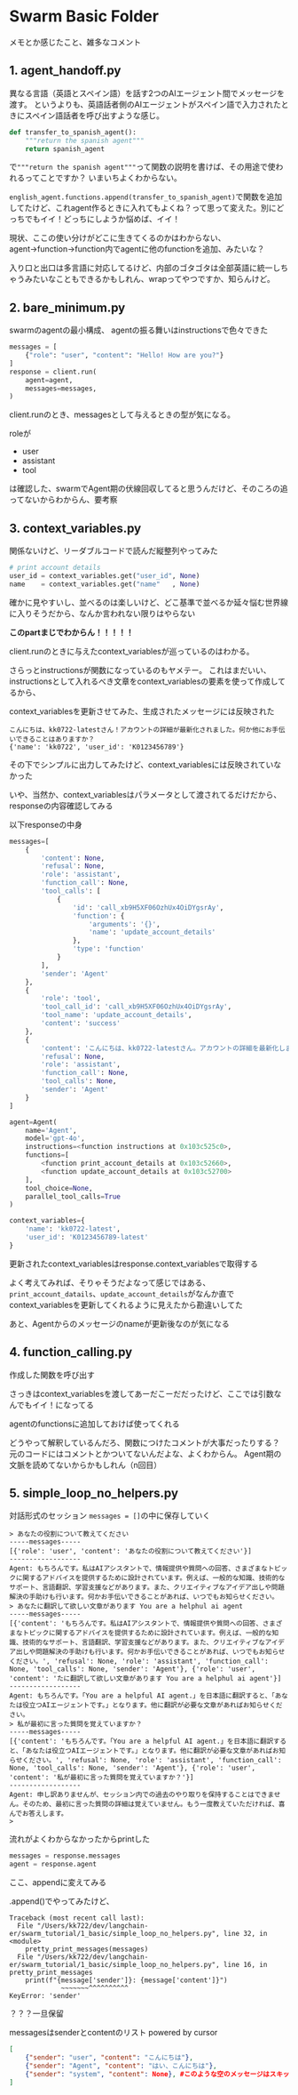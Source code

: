 # Swarm Basic Folder
メモとか感じたこと、雑多なコメント

## 1. agent_handoff.py
異なる言語（英語とスペイン語）を話す2つのAIエージェント間でメッセージを渡す。
というよりも、英語話者側のAIエージェントがスペイン語で入力されたときにスペイン語話者を呼び出すような感じ。

```python
def transfer_to_spanish_agent():
    """return the spanish agent"""
    return spanish_agent
```
で`"""return the spanish agent"""`って関数の説明を書けば、その用途で使われるってことですか？
いまいちよくわからない。

`english_agent.functions.append(transfer_to_spanish_agent)`で関数を追加してたけど、これagent作るときに入れてもよくね？って思って変えた。別にどっちでもイイ！どっちにしようか悩めば、イイ！

現状、ここの使い分けがどこに生きてくるのかはわからない、agent→function→function内でagentに他のfunctionを追加、みたいな？

入り口と出口は多言語に対応してるけど、内部のゴタゴタは全部英語に統一しちゃうみたいなこともできるかもしれん、wrapってやつですか、知らんけど。

## 2. bare_minimum.py
swarmのagentの最小構成、
agentの振る舞いはinstructionsで色々できた


```python
messages = [
    {"role": "user", "content": "Hello! How are you?"}
]
response = client.run(
    agent=agent,
    messages=messages,
)
```
client.runのとき、messagesとして与えるときの型が気になる。

roleが
- user 
- assistant
- tool

は確認した、swarmでAgent期の伏線回収してると思うんだけど、そのころの追ってないからわからん、要考察

## 3. context_variables.py
関係ないけど、リーダブルコードで読んだ縦整列やってみた
```python
# print account details
user_id = context_variables.get("user_id", None)
name    = context_variables.get("name"   , None)
```
確かに見やすいし、並べるのは楽しいけど、どこ基準で並べるか延々悩む世界線に入りそうだから、なんか言われない限りはやらない

**このpartまじでわからん！！！！！**

client.runのときに与えたcontext_variablesが巡っているのはわかる。

さらっとinstructionsが関数になっているのもヤメテー。
これはまだいい、instructionsとして入れるべき文章をcontext_variablesの要素を使って作成してるから、

context_variablesを更新させてみた、生成されたメッセージには反映された
```
こんにちは、kk0722-latestさん！アカウントの詳細が最新化されました。何か他にお手伝いできることはありますか？
{'name': 'kk0722', 'user_id': 'K0123456789'}
```
その下でシンプルに出力してみたけど、context_variablesには反映されていなかった

いや、当然か、context_variablesはパラメータとして渡されてるだけだから、responseの内容確認してみる

以下responseの中身
```python
messages=[
    {
        'content': None,
        'refusal': None,
        'role': 'assistant',
        'function_call': None,
        'tool_calls': [
            {
                'id': 'call_xb9H5XF06OzhUx4OiDYgsrAy',
                'function': {
                    'arguments': '{}',
                    'name': 'update_account_details'
                },
                'type': 'function'
            }
        ],
        'sender': 'Agent'
    },
    {
        'role': 'tool',
        'tool_call_id': 'call_xb9H5XF06OzhUx4OiDYgsrAy',
        'tool_name': 'update_account_details',
        'content': 'success'
    },
    {
        'content': 'こんにちは、kk0722-latestさん。アカウントの詳細を最新化しました。何か他にお手伝いできることはありますか？',
        'refusal': None,
        'role': 'assistant',
        'function_call': None,
        'tool_calls': None,
        'sender': 'Agent'
    }
]

agent=Agent(
    name='Agent',
    model='gpt-4o',
    instructions=<function instructions at 0x103c525c0>,
    functions=[
        <function print_account_details at 0x103c52660>,
        <function update_account_details at 0x103c52700>
    ],
    tool_choice=None,
    parallel_tool_calls=True
)

context_variables={
    'name': 'kk0722-latest',
    'user_id': 'K0123456789-latest'
}
```

更新されたcontext_variablesはresponse.context_variablesで取得する

よく考えてみれば、そりゃそうだよなって感じではある、
`print_account_datails`、`update_account_details`がなんか直でcontext_variablesを更新してくれるように見えたから勘違いしてた

あと、Agentからのメッセージのnameが更新後なのが気になる

## 4. function_calling.py
作成した関数を呼び出す

さっきはcontext_variablesを渡してあーだこーだだったけど、ここでは引数なんでもイイ！になってる

agentのfunctionsに追加しておけば使ってくれる

どうやって解釈しているんだろ、関数につけたコメントが大事だったりする？
元のコードにはコメントとかついてないんだよな、よくわからん。
Agent期の文脈を読めてないからかもしれん（n回目）

## 5. simple_loop_no_helpers.py
対話形式のセッション
`messages = []`の中に保存していく

```
> あなたの役割について教えてください
-----messages-----
[{'role': 'user', 'content': 'あなたの役割について教えてください'}]
------------------
Agent: もちろんです。私はAIアシスタントで、情報提供や質問への回答、さまざまなトピックに関するアドバイスを提供するために設計されています。例えば、一般的な知識、技術的なサポート、言語翻訳、学習支援などがあります。また、クリエイティブなアイデア出しや問題解決の手助けも行います。何かお手伝いできることがあれば、いつでもお知らせください。
> あなたに翻訳して欲しい文章があります You are a helphul ai agent
-----messages-----
[{'content': 'もちろんです。私はAIアシスタントで、情報提供や質問への回答、さまざまなトピックに関するアドバイスを提供するために設計されています。例えば、一般的な知識、技術的なサポート、言語翻訳、学習支援などがあります。また、クリエイティブなアイデア出しや問題解決の手助けも行います。何かお手伝いできることがあれば、いつでもお知らせください。', 'refusal': None, 'role': 'assistant', 'function_call': None, 'tool_calls': None, 'sender': 'Agent'}, {'role': 'user', 'content': 'たに翻訳して欲しい文章があります You are a helphul ai agent'}]
------------------
Agent: もちろんです。「You are a helpful AI agent.」を日本語に翻訳すると、「あなたは役立つAIエージェントです。」となります。他に翻訳が必要な文章があればお知らせください。
> 私が最初に言った質問を覚えていますか？
-----messages-----
[{'content': 'もちろんです。「You are a helpful AI agent.」を日本語に翻訳すると、「あなたは役立つAIエージェントです。」となります。他に翻訳が必要な文章があればお知らせください。', 'refusal': None, 'role': 'assistant', 'function_call': None, 'tool_calls': None, 'sender': 'Agent'}, {'role': 'user', 'content': '私が最初に言った質問を覚えていますか？'}]
------------------
Agent: 申し訳ありませんが、セッション内での過去のやり取りを保持することはできません。そのため、最初に言った質問の詳細は覚えていません。もう一度教えていただければ、喜んでお答えします。
> 
```

流れがよくわからなかったからprintした
```python
messages = response.messages
agent = response.agent
```
ここ、appendに変えてみる

.append()でやってみたけど、
```shell
Traceback (most recent call last):
  File "/Users/kk722/dev/langchain-er/swarm_tutorial/1_basic/simple_loop_no_helpers.py", line 32, in <module>
    pretty_print_messages(messages)
  File "/Users/kk722/dev/langchain-er/swarm_tutorial/1_basic/simple_loop_no_helpers.py", line 16, in pretty_print_messages
    print(f"{message['sender']}: {message['content']}")
             ~~~~~~~^^^^^^^^^^
KeyError: 'sender'
```
？？？一旦保留

messagesはsenderとcontentのリスト powered by cursor
```json
[
    {"sender": "user", "content": "こんにちは"},
    {"sender": "Agent", "content": "はい、こんにちは"},
    {"sender": "system", "content": None}, #このような空のメッセージはスキップされます
]
```

